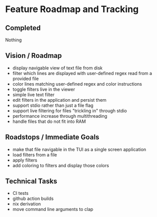 # Feature Roadmap and Tracking

## Completed
Nothing

## Vision / Roadmap
- display navigable view of text file from disk 
- filter which lines are displayed with user-defined regex read from a provided file
- color lines matching user-defined regex and color instructions
- toggle filters live in the viewer
- simple live text filter
- edit filters in the application and persist them
- support stdio rather than just a file flag
- support live filtering for files "trickling in" through stdio
- performance increase through multithreading
- handle files that do not fit into RAM


## Roadstops / Immediate Goals
- make that file navigable in the TUI as a single screen application
- load filters from a file
- apply filters
- add coloring to filters and display those colors

## Technical Tasks
- CI tests
- github action builds
- nix derivation
- move command line arguments to clap
